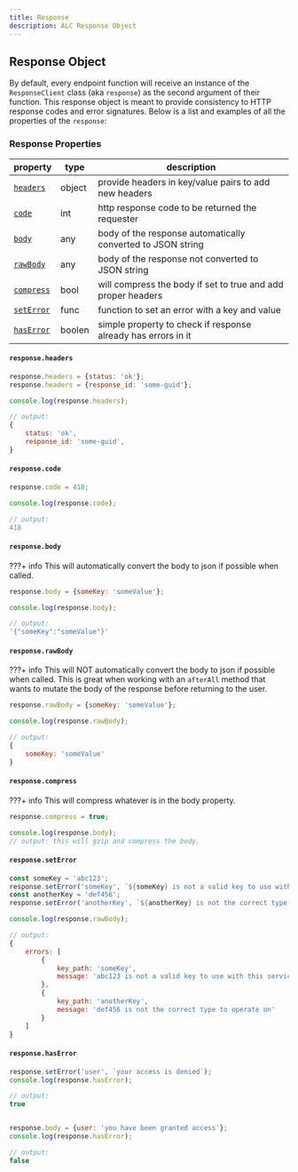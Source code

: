 ```yaml
---
title: Response
description: ALC Response Object
---
```


## Response Object

By default, every endpoint function will receive an instance of the `ResponseClient` class (aka `response`) as the second argument of their function. This response object is meant to provide consistency to HTTP response codes and error signatures. Below is a list and examples of all the properties of the `response`:


### Response Properties

| property                                                          | type  | description                                                   |
|-------------------------------------------------------------------|-------|---------------------------------------------------------------|
| [`headers`]({{web.url}}/node/apigateway/response/#headers)        | object| provide headers in key/value pairs to add new headers         |
| [`code`]({{web.url}}/node/apigateway/response/#code)              | int   | http response code to be returned the requester               |
| [`body`]({{web.url}}/node/apigateway/response/#body)              | any   | body of the response automatically converted to JSON string   |
| [`rawBody`]({{web.url}}/node/apigateway/response/#rawBody)        | any   | body of the response not converted to JSON string             |
| [`compress`]({{web.url}}/node/apigateway/response/#compress)      | bool  | will compress the body if set to true and add proper headers  |
| [`setError`]({{web.url}}/node/apigateway/response/#setError)      | func  | function to set an error with a key and value                 |
| [`hasError`]({{web.url}}/node/apigateway/response/#hasError)      | boolen| simple property to check if response already has errors in it |


#### `response.headers`

```js
response.headers = {status: 'ok'};
response.headers = {response_id: 'some-guid'};

console.log(response.headers);

// output:
{
    status: 'ok',
    response_id: 'some-guid',
}
```

#### `response.code`

```js
response.code = 418;

console.log(response.code);

// output:
418
```

#### `response.body`

???+ info
    This will automatically convert the body to json if possible when called.

```js
response.body = {someKey: 'someValue'};

console.log(response.body);

// output:
'{"someKey":"someValue"}'
```

#### `response.rawBody`

???+ info
    This will NOT automatically convert the body to json if possible when called. This is great when working with an `afterAll` method that wants to mutate the body of the response before returning to the user.

```js
response.rawBody = {someKey: 'someValue'};

console.log(response.rawBody);

// output:
{
    someKey: 'someValue'
}
```

#### `response.compress`

???+ info
    This will compress whatever is in the body property.

```js
response.compress = true;

console.log(response.body);
// output: this will gzip and compress the body.
```

#### `response.setError`

```js
const someKey = 'abc123';
response.setError('someKey', `${someKey} is not a valid key to use with this service; try again with a different key`);
const anotherKey = 'def456';
response.setError('anotherKey', `${anotherKey} is not the correct type to operate on`);

console.log(response.rawBody);

// output:
{
    errors: [
        {
            key_path: 'someKey',
            message: 'abc123 is not a valid key to use with this service; try again with a different key'
        },
        {
            key_path: 'anotherKey',
            message: 'def456 is not the correct type to operate on'
        }
    ]
}
```

#### `response.hasError`

```js
response.setError('user', `your access is denied`);
console.log(response.hasError);

// output:
true


response.body = {user: 'you have been granted access'};
console.log(response.hasError);

// output:
false
```
